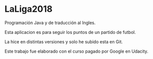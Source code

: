 # LaLiga2018
Programación Java y de traducción al Ingles.

Esta aplicacion es para seguir los puntos de un partido de futbol.

La hice en distintas versiones y solo he subido esta en Git. 

Este trabajo fue elaborado con el curso pagado por Google en Udacity.
